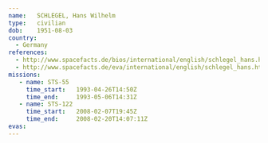 ```yaml
---
name:	SCHLEGEL, Hans Wilhelm
type:	civilian
dob:	1951-08-03
country:
  - Germany
references:
  - http://www.spacefacts.de/bios/international/english/schlegel_hans.htm
  - http://www.spacefacts.de/eva/international/english/schlegel_hans.htm
missions:
   - name: STS-55
     time_start:   1993-04-26T14:50Z
     time_end:     1993-05-06T14:31Z
   - name: STS-122
     time_start:   2008-02-07T19:45Z
     time_end:     2008-02-20T14:07:11Z
evas:
---
```

